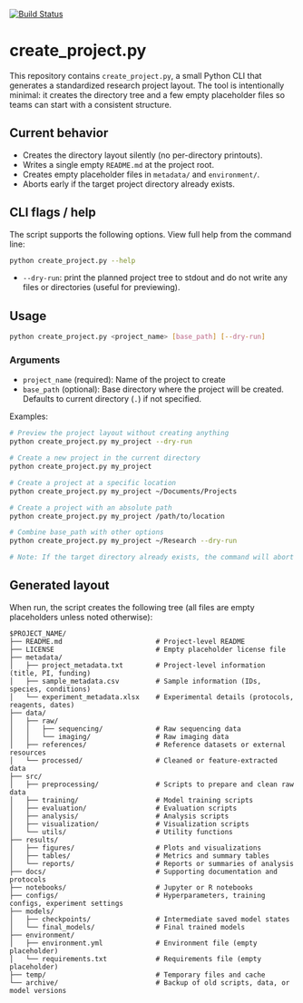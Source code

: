 [![Build Status](https://github.com/IGBIllinois/create_project/actions/workflows/main.yml/badge.svg)](https://github.com/IGBIllinois/create_project/actions/workflows/main.yml)


# create_project.py

This repository contains `create_project.py`, a small Python CLI that generates a
standardized research project layout. The tool is intentionally minimal: it creates the
directory tree and a few empty placeholder files so teams can start with a consistent
structure.

## Current behavior

- Creates the directory layout silently (no per-directory printouts).
- Writes a single empty `README.md` at the project root.
- Creates empty placeholder files in `metadata/` and `environment/`.
- Aborts early if the target project directory already exists.

## CLI flags / help

The script supports the following options. View full help from the command line:

```bash
python create_project.py --help
```

- `--dry-run`: print the planned project tree to stdout and do not write any files or
	directories (useful for previewing).

## Usage

```bash
python create_project.py <project_name> [base_path] [--dry-run]
```

### Arguments

- `project_name` (required): Name of the project to create
- `base_path` (optional): Base directory where the project will be created. Defaults to current directory (`.`) if not specified.

Examples:

```bash
# Preview the project layout without creating anything
python create_project.py my_project --dry-run

# Create a new project in the current directory
python create_project.py my_project

# Create a project at a specific location
python create_project.py my_project ~/Documents/Projects

# Create a project with an absolute path
python create_project.py my_project /path/to/location

# Combine base_path with other options
python create_project.py my_project ~/Research --dry-run

# Note: If the target directory already exists, the command will abort with an error.
```

## Generated layout

When run, the script creates the following tree (all files are empty placeholders unless
noted otherwise):

```
$PROJECT_NAME/
├── README.md                   	# Project-level README 
├── LICENSE                     	# Empty placeholder license file
├── metadata/
│   ├── project_metadata.txt    	# Project-level information (title, PI, funding)
│   ├── sample_metadata.csv     	# Sample information (IDs, species, conditions)
│   └── experiment_metadata.xlsx	# Experimental details (protocols, reagents, dates)
├── data/
│   ├── raw/
│   │   ├── sequencing/        	 	# Raw sequencing data
│   │   └── imaging/           	 	# Raw imaging data
│   ├── references/             	# Reference datasets or external resources
│   └── processed/             		# Cleaned or feature-extracted data
├── src/
│   ├── preprocessing/          	# Scripts to prepare and clean raw data
│   ├── training/               	# Model training scripts
│   ├── evaluation/             	# Evaluation scripts
│   ├── analysis/               	# Analysis scripts
│   ├── visualization/          	# Visualization scripts
│   └── utils/                  	# Utility functions
├── results/
│   ├── figures/                	# Plots and visualizations
│   ├── tables/                 	# Metrics and summary tables
│   └── reports/                	# Reports or summaries of analysis
├── docs/                       	# Supporting documentation and protocols
├── notebooks/                  	# Jupyter or R notebooks
├── configs/                    	# Hyperparameters, training configs, experiment settings
├── models/
│   ├── checkpoints/            	# Intermediate saved model states
│   └── final_models/           	# Final trained models
├── environment/
│   ├── environment.yml         	# Environment file (empty placeholder)
│   └── requirements.txt        	# Requirements file (empty placeholder)
├── temp/                       	# Temporary files and cache
└── archive/                    	# Backup of old scripts, data, or model versions
```
